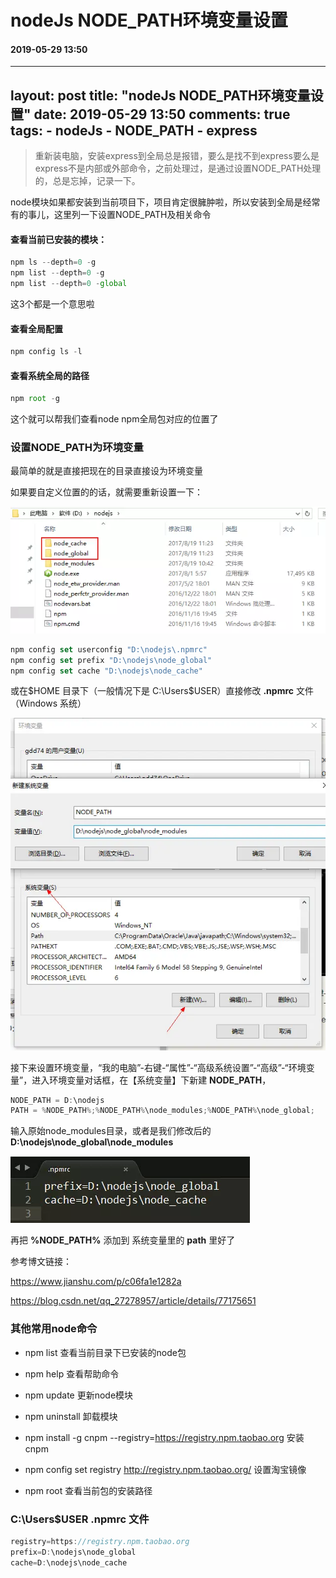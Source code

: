 # nodeJs NODE_PATH环境变量设置
#### 2019-05-29 13:50
---
layout: post
title: "nodeJs NODE_PATH环境变量设置"
date: 2019-05-29 13:50
comments: true
tags:
	- nodeJs
	- NODE_PATH
	- express
---

> 重新装电脑，安装express到全局总是报错，要么是找不到express要么是express不是内部或外部命令，之前处理过，是通过设置NODE_PATH处理的，总是忘掉，记录一下。

node模块如果都安装到当前项目下，项目肯定很臃肿啦，所以安装到全局是经常有的事儿，这里列一下设置NODE_PATH及相关命令

#### 查看当前已安装的模块：
```javascript
npm ls --depth=0 -g
npm list --depth=0 -g
npm list --depth=0 -global
```
这3个都是一个意思啦

#### 查看全局配置
```javascript
npm config ls -l
```

#### 查看系统全局的路径
```javascript
npm root -g
```
这个就可以帮我们查看node npm全局包对应的位置了


### 设置NODE_PATH为环境变量
最简单的就是直接把现在的目录直接设为环境变量


如果要自定义位置的的话，就需要重新设置一下：

![文件夹目录](/images/7408639-3fd1ed44212ec1a5.webp)
```javascript
npm config set userconfig "D:\nodejs\.npmrc"
npm config set prefix "D:\nodejs\node_global"
npm config set cache "D:\nodejs\node_cache"
```

或在$HOME 目录下（一般情况下是 C:\Users\$USER）直接修改 **.npmrc** 文件（Windows 系统）

![](/images/7408639-6f3cedd3374e06b1.webp)

接下来设置环境变量，“我的电脑”-右键-“属性”-“高级系统设置”-“高级”-“环境变量”，进入环境变量对话框，在【系统变量】下新建 **NODE_PATH**，
```javascript
NODE_PATH = D:\nodejs
PATH = %NODE_PATH%;%NODE_PATH%\node_modules;%NODE_PATH%\node_global;
```

输入原始node_modules目录，或者是我们修改后的 **D:\nodejs\node_global\node_modules**

![](/images/7408639-fa33e2583f1bb8ed.webp)

再把 **%NODE_PATH%** 添加到 系统变量里的 **path** 里好了

参考博文链接：

https://www.jianshu.com/p/c06fa1e1282a

https://blog.csdn.net/qq_27278957/article/details/77175651


### 其他常用node命令

- npm list  查看当前目录下已安装的node包

- npm help  查看帮助命令

- npm update    更新node模块

- npm uninstall    卸载模块

- npm install -g cnpm --registry=https://registry.npm.taobao.org    安装cnpm

- npm config set registry http://registry.npm.taobao.org/   设置淘宝镜像

- npm root  查看当前包的安装路径


### C:\Users\$USER  **.npmrc** 文件
```javascript
registry=https://registry.npm.taobao.org
prefix=D:\nodejs\node_global
cache=D:\nodejs\node_cache
```
